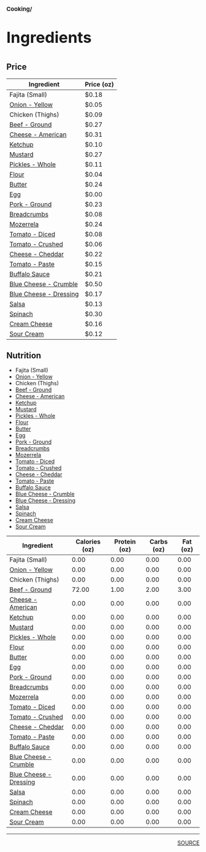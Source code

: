 # <p style='font-size: 15px;'>Cooking/</p>
# <p style='font-size: 40px;'>Ingredients</p>

## Price

| Ingredient | Price (oz) |
| ------------ | ------------ |
| Fajita (Small) | $0.18 |
| <a href='onion_-_yellow.html'>Onion - Yellow</a> | $0.05 |
| Chicken  (Thighs) | $0.09 |
| <a href='beef_-_ground.html'>Beef - Ground</a> | $0.27 |
| <a href='cheese_-_american.html'>Cheese - American</a> | $0.31 |
| <a href='ketchup.html'>Ketchup</a> | $0.10 |
| <a href='mustard.html'>Mustard</a> | $0.27 |
| <a href='pickles_-_whole.html'>Pickles - Whole</a> | $0.11 |
| <a href='flour.html'>Flour</a> | $0.04 |
| <a href='butter.html'>Butter</a> | $0.24 |
| <a href='egg.html'>Egg</a> | $0.00 |
| <a href='pork_-_ground.html'>Pork - Ground</a> | $0.23 |
| <a href='breadcrumbs.html'>Breadcrumbs</a> | $0.08 |
| <a href='mozerrela_.html'>Mozerrela </a> | $0.24 |
| <a href='tomato_-_diced.html'>Tomato - Diced</a> | $0.08 |
| <a href='tomato_-_crushed.html'>Tomato - Crushed</a> | $0.06 |
| <a href='cheese_-_cheddar.html'>Cheese - Cheddar</a> | $0.22 |
| <a href='tomato_-_paste.html'>Tomato - Paste</a> | $0.15 |
| <a href='buffalo_sauce.html'>Buffalo Sauce</a> | $0.21 |
| <a href='blue_cheese_-_crumble.html'>Blue Cheese - Crumble</a> | $0.50 |
| <a href='blue_cheese_-_dressing.html'>Blue Cheese - Dressing</a> | $0.17 |
| <a href='salsa.html'>Salsa</a> | $0.13 |
| <a href='spinach.html'>Spinach</a> | $0.30 |
| <a href='cream_cheese.html'>Cream Cheese</a> | $0.16 |
| <a href='sour_cream.html'>Sour Cream</a> | $0.12 |

## Nutrition

<ul>
<li>Fajita (Small)</li>
<li><a href='onion_-_yellow.html'>Onion - Yellow</a></li>
<li>Chicken  (Thighs)</li>
<li><a href='beef_-_ground.html'>Beef - Ground</a></li>
<li><a href='cheese_-_american.html'>Cheese - American</a></li>
<li><a href='ketchup.html'>Ketchup</a></li>
<li><a href='mustard.html'>Mustard</a></li>
<li><a href='pickles_-_whole.html'>Pickles - Whole</a></li>
<li><a href='flour.html'>Flour</a></li>
<li><a href='butter.html'>Butter</a></li>
<li><a href='egg.html'>Egg</a></li>
<li><a href='pork_-_ground.html'>Pork - Ground</a></li>
<li><a href='breadcrumbs.html'>Breadcrumbs</a></li>
<li><a href='mozerrela_.html'>Mozerrela </a></li>
<li><a href='tomato_-_diced.html'>Tomato - Diced</a></li>
<li><a href='tomato_-_crushed.html'>Tomato - Crushed</a></li>
<li><a href='cheese_-_cheddar.html'>Cheese - Cheddar</a></li>
<li><a href='tomato_-_paste.html'>Tomato - Paste</a></li>
<li><a href='buffalo_sauce.html'>Buffalo Sauce</a></li>
<li><a href='blue_cheese_-_crumble.html'>Blue Cheese - Crumble</a></li>
<li><a href='blue_cheese_-_dressing.html'>Blue Cheese - Dressing</a></li>
<li><a href='salsa.html'>Salsa</a></li>
<li><a href='spinach.html'>Spinach</a></li>
<li><a href='cream_cheese.html'>Cream Cheese</a></li>
<li><a href='sour_cream.html'>Sour Cream</a></li>
</ul>

| Ingredient | Calories (oz) | Protein (oz) | Carbs (oz) | Fat (oz) |
| ------------ | ------------ | ------------ | ------------ | ------------ |
| Fajita (Small) | 0.00 | 0.00 | 0.00 | 0.00 |
| <a href='onion_-_yellow.html'>Onion - Yellow</a> | 0.00 | 0.00 | 0.00 | 0.00 |
| Chicken  (Thighs) | 0.00 | 0.00 | 0.00 | 0.00 |
| <a href='beef_-_ground.html'>Beef - Ground</a> | 72.00 | 1.00 | 2.00 | 3.00 |
| <a href='cheese_-_american.html'>Cheese - American</a> | 0.00 | 0.00 | 0.00 | 0.00 |
| <a href='ketchup.html'>Ketchup</a> | 0.00 | 0.00 | 0.00 | 0.00 |
| <a href='mustard.html'>Mustard</a> | 0.00 | 0.00 | 0.00 | 0.00 |
| <a href='pickles_-_whole.html'>Pickles - Whole</a> | 0.00 | 0.00 | 0.00 | 0.00 |
| <a href='flour.html'>Flour</a> | 0.00 | 0.00 | 0.00 | 0.00 |
| <a href='butter.html'>Butter</a> | 0.00 | 0.00 | 0.00 | 0.00 |
| <a href='egg.html'>Egg</a> | 0.00 | 0.00 | 0.00 | 0.00 |
| <a href='pork_-_ground.html'>Pork - Ground</a> | 0.00 | 0.00 | 0.00 | 0.00 |
| <a href='breadcrumbs.html'>Breadcrumbs</a> | 0.00 | 0.00 | 0.00 | 0.00 |
| <a href='mozerrela_.html'>Mozerrela </a> | 0.00 | 0.00 | 0.00 | 0.00 |
| <a href='tomato_-_diced.html'>Tomato - Diced</a> | 0.00 | 0.00 | 0.00 | 0.00 |
| <a href='tomato_-_crushed.html'>Tomato - Crushed</a> | 0.00 | 0.00 | 0.00 | 0.00 |
| <a href='cheese_-_cheddar.html'>Cheese - Cheddar</a> | 0.00 | 0.00 | 0.00 | 0.00 |
| <a href='tomato_-_paste.html'>Tomato - Paste</a> | 0.00 | 0.00 | 0.00 | 0.00 |
| <a href='buffalo_sauce.html'>Buffalo Sauce</a> | 0.00 | 0.00 | 0.00 | 0.00 |
| <a href='blue_cheese_-_crumble.html'>Blue Cheese - Crumble</a> | 0.00 | 0.00 | 0.00 | 0.00 |
| <a href='blue_cheese_-_dressing.html'>Blue Cheese - Dressing</a> | 0.00 | 0.00 | 0.00 | 0.00 |
| <a href='salsa.html'>Salsa</a> | 0.00 | 0.00 | 0.00 | 0.00 |
| <a href='spinach.html'>Spinach</a> | 0.00 | 0.00 | 0.00 | 0.00 |
| <a href='cream_cheese.html'>Cream Cheese</a> | 0.00 | 0.00 | 0.00 | 0.00 |
| <a href='sour_cream.html'>Sour Cream</a> | 0.00 | 0.00 | 0.00 | 0.00 |

<div style='page-break-after: always;'></div>
<div style='page-break-after: always;'></div>

<hr/>

<div style='page-break-after: always;'></div>
<div style='page-break-after: always;'></div>

<div style='text-align: right'>
<a href='https://docs.google.com/spreadsheets/d/e/2PACX-1vSAyak9YlStJt0W2QiXNHVF8FODXyzkGh0HTz9XkhPPqGQ7IycIP1MG9gofJCHmb8c_vAcLKiqcYQXQ/pub?output=xlsx'>SOURCE</a>
</div>
